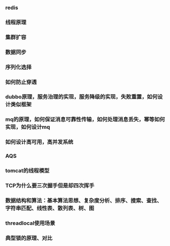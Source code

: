 ### redis

### 线程原理

### 集群扩容

### 数据同步

### 序列化选择

### 如何防止穿透

### dubbo原理，服务治理的实现，服务降级的实现，失败重置，如何设计类似框架

### mq的原理，如何保证消息可靠性传输，如何处理消息丢失，幂等如何实现，如何设计mq

### 如何设计高可用，高并发系统

### AQS

### tomcat的线程模型

### TCP为什么要三次握手但是却四次挥手

### 数据结构和算法：基本算法思想、复杂度分析、排序、搜索、查找、字符串匹配、线性表、散列表、树、图

### threadlocal使用场景

### 典型锁的原理、对比